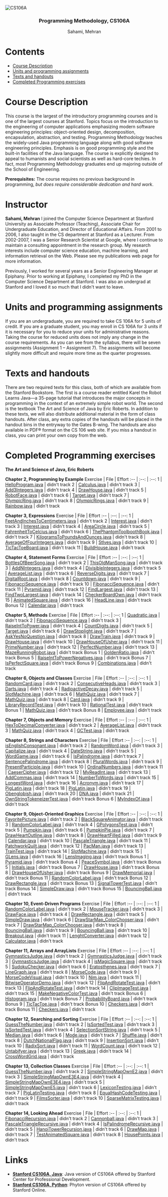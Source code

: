 ![CS106A](https://github.com/oliverpecha/Stanford-SEE/blob/master/CS106A/CS106A_timeline.jpg)

<h3 align="center">Programming Methodology, CS106A</h3>
<p align="center">
  Sahami, Mehran
</p>

# Contents
- [Course Description](#course-description)
- [Units and programming assignments](#units-and-programming-assignments)
- [Texts and handouts](#texts-and-handouts)
- [Completed Programming exercises](#completed-programming-exercises)


# Course Description

This course is the largest of the introductory programming courses and is one of the largest courses at Stanford. Topics focus on the introduction to the engineering of computer applications emphasizing modern software engineering principles: object-oriented design, decomposition, encapsulation, abstraction, and testing.
Programming Methodology teaches the widely-used Java programming language along with good software engineering principles. Emphasis is on good programming style and the built-in facilities of the Java language. The course is explicitly designed to appeal to humanists and social scientists as well as hard-core techies. In fact, most Programming Methodology graduates end up majoring outside of the School of Engineering.

**Prerequisites:** The course requires no previous background in programming, *but does require considerable dedication and hard work*.


# Instructor

**Sahami, Mehran**
I joined the Computer Science Department at Stanford University as Associate Professor (Teaching), Associate Chair for Undergraduate Education, and Director of Educational Affairs. From 2001 to 2006, I also taught in the CS department at Stanford as a Lecturer. From 2002-2007, I was a Senior Research Scientist at Google, where I continue to maintain a consulting appointment in the research group. My research interests include computer science education, machine learning, and information retrieval on the Web. Please see my publications web page for more information.

Previously, I worked for several years as a Senior Engineering Manager at Epiphany. Prior to working at Epiphany, I completed my PhD in the Computer Science Department at Stanford. I was also an undergrad at Stanford and I loved it so much that I didn't want to leave.


# Units and programming assignments
If you are an undergraduate, you are required to take CS 106A for 5 units of credit. If you are a graduate student, you may enroll in CS 106A for 3 units if it is necessary for you to reduce your units for administrative reasons. Taking the course for reduced units does not imply any change in the course requirements. As you can see from the syllabus, there will be seven assignments (Assignment 1 – Assignment 7). The assignments will become slightly more difficult and require more time as the quarter progresses. 


# Texts and handouts
There are two required texts for this class, both of which are available from the Stanford Bookstore. The first is a course reader entitled Karel the Robot Learns Java—a 35-page tutorial that introduces the major concepts in programming in the context of an extremely simple robot world. The second is the textbook The Art and Science of Java by Eric Roberts. In addition to these texts, we will also distribute additional material in the form of class handouts. After class, any extra copies of the handouts will be placed in the handout bins in the entryway to the Gates B-wing. The handouts are also available in PDF® format on the CS 106 web site. If you miss a handout in class, you can print your own copy from the web. 


# Completed Programming exercises

**The Art and Science of Java, Eric Roberts**

**Chapter 2, Programming by Example**
Exercise | File | Effort
:-- | :--: | :--:
1 | [HelloProgram.java](https://github.com/oliverpecha/Stanford-SEE/blob/master/CS106A/Programming%20Exercises%20from%20the%20Art%20of%20Java%2C%20Chapter%202/HelloProgram.java) | didn't track
2 | [Calculus.java](https://github.com/oliverpecha/Stanford-SEE/blob/master/CS106A/Programming%20Exercises%20from%20the%20Art%20of%20Java%2C%20Chapter%202/Calculus.java) | didn't track
3 | [Add3Integers.java](https://github.com/oliverpecha/Stanford-SEE/blob/master/CS106A/Programming%20Exercises%20from%20the%20Art%20of%20Java%2C%20Chapter%202/Add3Integers.java) | didn't track
4 | [DrawHouse.java](https://github.com/oliverpecha/Stanford-SEE/blob/master/CS106A/Programming%20Exercises%20from%20the%20Art%20of%20Java%2C%20Chapter%202/DrawHouse.java) | didn't track
5 | [RobotFace.java](https://github.com/oliverpecha/Stanford-SEE/blob/master/CS106A/Programming%20Exercises%20from%20the%20Art%20of%20Java%2C%20Chapter%202/RobotFace.java) | didn't track
6 | [Target.java](https://github.com/oliverpecha/Stanford-SEE/blob/master/CS106A/Programming%20Exercises%20from%20the%20Art%20of%20Java%2C%20Chapter%202/Target.java) | didn't track
7 | [OlympicRing.java](https://github.com/oliverpecha/Stanford-SEE/blob/master/CS106A/Programming%20Exercises%20from%20the%20Art%20of%20Java%2C%20Chapter%202/OlympicRing.class) | didn't track
8 | [OlympicRings.java](https://github.com/oliverpecha/Stanford-SEE/blob/master/CS106A/Programming%20Exercises%20from%20the%20Art%20of%20Java%2C%20Chapter%202/OlympicRings.class) | didn't track
9 | [Rainbow.java](https://github.com/oliverpecha/Stanford-SEE/blob/master/CS106A/Programming%20Exercises%20from%20the%20Art%20of%20Java%2C%20Chapter%202/Rainbow.java) | didn't track

**Chapter 3, Expressions**
Exercise | File | Effort
:-- | :--: | :--:
1 | [FeetAndInchesToCentimeters.java](https://github.com/oliverpecha/Stanford-SEE/blob/master/CS106A/Programming%20Exercises%20from%20the%20Art%20of%20Java%2C%20Chapter%203%20(Expressions)/FeetAndInchesToCentimeters.java) | didn't track
2 | [Interest.java](https://github.com/oliverpecha/Stanford-SEE/blob/master/CS106A/Programming%20Exercises%20from%20the%20Art%20of%20Java%2C%20Chapter%203%20(Expressions)/Interest.java) | didn't track
3 | [Interest.java](https://github.com/oliverpecha/Stanford-SEE/blob/master/CS106A/Programming%20Exercises%20from%20the%20Art%20of%20Java%2C%20Chapter%203%20(Expressions)/Interest.java) | didn't track
4 | [AreaCircle.java](https://github.com/oliverpecha/Stanford-SEE/blob/master/CS106A/Programming%20Exercises%20from%20the%20Art%20of%20Java%2C%20Chapter%203%20(Expressions)/AreaCircle.java) | didn't track
5 | [FahrenheitToCelcius.java](https://github.com/oliverpecha/Stanford-SEE/blob/master/CS106A/Programming%20Exercises%20from%20the%20Art%20of%20Java%2C%20Chapter%203%20(Expressions)/FahrenheitToCelcius.java) | didn't track
6 | [ThePhantomToolboothBook.java](https://github.com/oliverpecha/Stanford-SEE/blob/master/CS106A/Programming%20Exercises%20from%20the%20Art%20of%20Java%2C%20Chapter%203%20(Expressions)/ThePhantomToolboothBook.java) | didn't track
7 | [KilogramsToPoundsAndOunces.java](https://github.com/oliverpecha/Stanford-SEE/blob/master/CS106A/Programming%20Exercises%20from%20the%20Art%20of%20Java%2C%20Chapter%203%20(Expressions)/KilogramsToPoundsAndOunces.java) | didn't track
8 | [AverageOfFourIntegers.java](https://github.com/oliverpecha/Stanford-SEE/blob/master/CS106A/Programming%20Exercises%20from%20the%20Art%20of%20Java%2C%20Chapter%203%20(Expressions)/AverageOfFourIntegers.java) | didn't track
9 | [StIves.java](https://github.com/oliverpecha/Stanford-SEE/blob/master/CS106A/Programming%20Exercises%20from%20the%20Art%20of%20Java%2C%20Chapter%203%20(Expressions)/StIves.java) | didn't track
10 | [TicTacToeBoard.java](https://github.com/oliverpecha/Stanford-SEE/blob/master/CS106A/Programming%20Exercises%20from%20the%20Art%20of%20Java%2C%20Chapter%203%20(Expressions)/TicTacToeBoard.java) | didn't track
11 | [BuildHouse.java](https://github.com/oliverpecha/Stanford-SEE/blob/master/CS106A/Programming%20Exercises%20from%20the%20Art%20of%20Java%2C%20Chapter%203%20(Expressions)/BuildHouse.java) | didn't track


**Chapter 4, Statement Forms**
Exercise | File | Effort
:-- | :--: | :--:
1 | [BottlesOfBeerSong.java](https://github.com/oliverpecha/Stanford-SEE/blob/master/CS106A/Programming%20Exercises%20from%20the%20Art%20of%20Java%2C%20Chapter%204%20(Statement%20Forms)/BottlesOfBeerSong.java) | didn't track
2 | [ThisOldManSong.java](https://github.com/oliverpecha/Stanford-SEE/blob/master/CS106A/Programming%20Exercises%20from%20the%20Art%20of%20Java%2C%20Chapter%204%20(Statement%20Forms)/ThisOldManSong.java) | didn't track
3 | [AddNIntegers.java](https://github.com/oliverpecha/Stanford-SEE/blob/master/CS106A/Programming%20Exercises%20from%20the%20Art%20of%20Java%2C%20Chapter%204%20(Statement%20Forms)/AddNIntegers.java) | didn't track
4 | [DivisibleIntegers.java](https://github.com/oliverpecha/Stanford-SEE/blob/master/CS106A/Programming%20Exercises%20from%20the%20Art%20of%20Java%2C%20Chapter%204%20(Statement%20Forms)/DivisibleIntegers.java) | didn't track
5 | [AverageList.java](https://github.com/oliverpecha/Stanford-SEE/blob/master/CS106A/Programming%20Exercises%20from%20the%20Art%20of%20Java%2C%20Chapter%204%20(Statement%20Forms)/AverageList.java) | didn't track
6 | [ReverseDigits.java](https://github.com/oliverpecha/Stanford-SEE/blob/master/CS106A/Programming%20Exercises%20from%20the%20Art%20of%20Java%2C%20Chapter%204%20(Statement%20Forms)/ReverseDigits.java) | didn't track
7 | [DigitalRoot.java](https://github.com/oliverpecha/Stanford-SEE/blob/master/CS106A/Programming%20Exercises%20from%20the%20Art%20of%20Java%2C%20Chapter%204%20(Statement%20Forms)/DigitalRoot.java) | didn't track
8 | [Countdown.java](https://github.com/oliverpecha/Stanford-SEE/blob/master/CS106A/Programming%20Exercises%20from%20the%20Art%20of%20Java%2C%20Chapter%204%20(Statement%20Forms)/Countdown.java) | didn't track
9 | [FibonacciSequence.java](https://github.com/oliverpecha/Stanford-SEE/blob/master/CS106A/Programming%20Exercises%20from%20the%20Art%20of%20Java%2C%20Chapter%204%20(Statement%20Forms)/FibonacciSequence.java) | didn't track
10 | [FibonacciSequence.java](https://github.com/oliverpecha/Stanford-SEE/blob/master/CS106A/Programming%20Exercises%20from%20the%20Art%20of%20Java%2C%20Chapter%204%20(Statement%20Forms)/FibonacciSequence.java) | didn't track
11 | [Pyramid.java](https://github.com/oliverpecha/Stanford-SEE/blob/master/CS106A/Programming%20Exercises%20from%20the%20Art%20of%20Java%2C%20Chapter%204%20(Statement%20Forms)/Pyramid.java) | didn't track
12 | [FindLargest.java](https://github.com/oliverpecha/Stanford-SEE/blob/master/CS106A/Programming%20Exercises%20from%20the%20Art%20of%20Java%2C%20Chapter%204%20(Statement%20Forms)/FindLargest.java) | didn't track
13 | [FindTwoLargest.java](https://github.com/oliverpecha/Stanford-SEE/blob/master/CS106A/Programming%20Exercises%20from%20the%20Art%20of%20Java%2C%20Chapter%204%20(Statement%20Forms)/FindTwoLargest.java) | didn't track
14 | [CheckerBoardOwn.java](https://github.com/oliverpecha/Stanford-SEE/blob/master/CS106A/Programming%20Exercises%20from%20the%20Art%20of%20Java%2C%20Chapter%204%20(Statement%20Forms)/CheckerBoardOwn.java) | didn't track
15 | [AnimatedSquare.java](https://github.com/oliverpecha/Stanford-SEE/blob/master/CS106A/Programming%20Exercises%20from%20the%20Art%20of%20Java%2C%20Chapter%204%20(Statement%20Forms)/AnimatedSquare.java) | didn't track
16 | [HeadLine.java](https://github.com/oliverpecha/Stanford-SEE/blob/master/CS106A/Programming%20Exercises%20from%20the%20Art%20of%20Java%2C%20Chapter%204%20(Statement%20Forms)/HeadLine.java) | didn't track
Bonus 12 | [Calendar.java](https://github.com/oliverpecha/Stanford-SEE/blob/master/CS106A/Programming%20Exercises%20from%20the%20Art%20of%20Java%2C%20Chapter%204%20(Statement%20Forms)/Calendar.java) | didn't track

**Chapter 5, Methods**
Exercise | File | Effort
:-- | :--: | :--:
1 | [Quadratic.java](https://github.com/oliverpecha/Stanford-SEE/blob/master/CS106A/Programming%20Exercises%20from%20the%20Art%20of%20Java%2C%20Chapter%205%20(Methods)/Quadratic.java) | didn't track
2 | [FibonacciSequence.java](https://github.com/oliverpecha/Stanford-SEE/blob/master/CS106A/Programming%20Exercises%20from%20the%20Art%20of%20Java%2C%20Chapter%205%20(Methods)/FibonacciSequence.java) | didn't track
3 | [RaiseIntToPower.java](https://github.com/oliverpecha/Stanford-SEE/blob/master/CS106A/Programming%20Exercises%20from%20the%20Art%20of%20Java%2C%20Chapter%205%20(Methods)/RaiseIntToPower.java) | didn't track
4 | [CountDigits.java](https://github.com/oliverpecha/Stanford-SEE/blob/master/CS106A/Programming%20Exercises%20from%20the%20Art%20of%20Java%2C%20Chapter%205%20(Methods)/CountDigits.java) | didn't track
5 | [Target.java](https://github.com/oliverpecha/Stanford-SEE/blob/master/CS106A/Programming%20Exercises%20from%20the%20Art%20of%20Java%2C%20Chapter%205%20(Methods)/Target.java) | didn't track
6 | [DrawStoplight.java](https://github.com/oliverpecha/Stanford-SEE/blob/master/CS106A/Programming%20Exercises%20from%20the%20Art%20of%20Java%2C%20Chapter%205%20(Methods)/DrawStoplight.java) | didn't track
7 | [AskYesNoQuestion.java](https://github.com/oliverpecha/Stanford-SEE/blob/master/CS106A/Programming%20Exercises%20from%20the%20Art%20of%20Java%2C%20Chapter%205%20(Methods)/AskYesNoQuestion.java) | didn't track
8 | [DrawTrain.java](https://github.com/oliverpecha/Stanford-SEE/blob/master/CS106A/Programming%20Exercises%20from%20the%20Art%20of%20Java%2C%20Chapter%205%20(Methods)/DrawTrain.java) | didn't track
9 | [DrawHouse.java](https://github.com/oliverpecha/Stanford-SEE/blob/master/CS106A/Programming%20Exercises%20from%20the%20Art%20of%20Java%2C%20Chapter%205%20(Methods)/DrawHouse.java) | didn't track
10 | [DrawHouseOfUsher.java](https://github.com/oliverpecha/Stanford-SEE/blob/master/CS106A/Programming%20Exercises%20from%20the%20Art%20of%20Java%2C%20Chapter%205%20(Methods)/DrawHouseOfUsher.java) | didn't track
11 | [PrimeNumber.java](https://github.com/oliverpecha/Stanford-SEE/blob/master/CS106A/Programming%20Exercises%20from%20the%20Art%20of%20Java%2C%20Chapter%205%20(Methods)/PrimeNumber.java) | didn't track
12 | [PerfectNumber.java](https://github.com/oliverpecha/Stanford-SEE/blob/master/CS106A/Programming%20Exercises%20from%20the%20Art%20of%20Java%2C%20Chapter%205%20(Methods)/PerfectNumber.java) | didn't track
13 | [MazeRunningRobot.java](https://github.com/oliverpecha/Stanford-SEE/blob/master/CS106A/Programming%20Exercises%20from%20the%20Art%20of%20Java%2C%20Chapter%205%20(Methods)/MazeRunningRobot.java) | didn't track
Bonus 1 | [GoldenRatio.java](https://github.com/oliverpecha/Stanford-SEE/blob/master/CS106A/Programming%20Exercises%20from%20the%20Art%20of%20Java%2C%20Chapter%205%20(Methods)/GoldenRatio.java) | didn't track
Bonus 5 | [RaiseIntToPowerNegatives.java](https://github.com/oliverpecha/Stanford-SEE/blob/master/CS106A/Programming%20Exercises%20from%20the%20Art%20of%20Java%2C%20Chapter%205%20(Methods)/RaiseIntToPowerNegatives.java) | didn't track
Bonus 7 | [IsPerfectSquare.java](https://github.com/oliverpecha/Stanford-SEE/blob/master/CS106A/Programming%20Exercises%20from%20the%20Art%20of%20Java%2C%20Chapter%205%20(Methods)/IsPerfectSquare.java) | didn't track
Bonus 9 | [Combinations.java](https://github.com/oliverpecha/Stanford-SEE/blob/master/CS106A/Programming%20Exercises%20from%20the%20Art%20of%20Java%2C%20Chapter%205%20(Methods)/Combinations.java) | didn't track

**Chapter 6, Objects and Classes**
Exercise | File | Effort
:-- | :--: | :--:
1 | [RandomCard.java](https://github.com/oliverpecha/Stanford-SEE/blob/master/CS106A/Programming%20Exercises%20from%20the%20Art%20of%20Java%2C%20Chapter%206%20(Objects%20and%20Classes)/RandomCard.java) | didn't track
2 | [ConsecutiveHeads.java](https://github.com/oliverpecha/Stanford-SEE/blob/master/CS106A/Programming%20Exercises%20from%20the%20Art%20of%20Java%2C%20Chapter%206%20(Objects%20and%20Classes)/ConsecutiveHeads.java) | didn't track
3 | [Darts.java](https://github.com/oliverpecha/Stanford-SEE/blob/master/CS106A/Programming%20Exercises%20from%20the%20Art%20of%20Java%2C%20Chapter%206%20(Objects%20and%20Classes)/Darts.java) | didn't track
4 | [RadioactiveDecay.java](https://github.com/oliverpecha/Stanford-SEE/blob/master/CS106A/Programming%20Exercises%20from%20the%20Art%20of%20Java%2C%20Chapter%206%20(Objects%20and%20Classes)/RadioactiveDecay.java) | didn't track
5 | [SlotMachine.java](https://github.com/oliverpecha/Stanford-SEE/blob/master/CS106A/Programming%20Exercises%20from%20the%20Art%20of%20Java%2C%20Chapter%206%20(Objects%20and%20Classes)/SlotMachine.java) | didn't track
6 | [MathQuiz.java](https://github.com/oliverpecha/Stanford-SEE/blob/master/CS106A/Programming%20Exercises%20from%20the%20Art%20of%20Java%2C%20Chapter%206%20(Objects%20and%20Classes)/MathQuiz.java) | didn't track
7 | [MathQuiz.java](https://github.com/oliverpecha/Stanford-SEE/blob/master/CS106A/Programming%20Exercises%20from%20the%20Art%20of%20Java%2C%20Chapter%206%20(Objects%20and%20Classes)/MathQuiz.java) | didn't track
8 | [Card.java](https://github.com/oliverpecha/Stanford-SEE/blob/master/CS106A/Programming%20Exercises%20from%20the%20Art%20of%20Java%2C%20Chapter%206%20(Objects%20and%20Classes)/Card.java) | didn't track
9 | [LibraryRecordTest.java](https://github.com/oliverpecha/Stanford-SEE/blob/master/CS106A/Programming%20Exercises%20from%20the%20Art%20of%20Java%2C%20Chapter%206%20(Objects%20and%20Classes)/LibraryRecordTest.java) | didn't track
10 | [RationalTest.java](https://github.com/oliverpecha/Stanford-SEE/blob/master/CS106A/Programming%20Exercises%20from%20the%20Art%20of%20Java%2C%20Chapter%206%20(Objects%20and%20Classes)/RationalTest.java) | didn't track
Bonus 1 | [MathQuiz.java](https://github.com/oliverpecha/Stanford-SEE/blob/master/CS106A/Programming%20Exercises%20from%20the%20Art%20of%20Java%2C%20Chapter%206%20(Objects%20and%20Classes)/MathQuiz.java) | didn't track
Bonus 8 | [Employee.java](https://github.com/oliverpecha/Stanford-SEE/blob/master/CS106A/Programming%20Exercises%20from%20the%20Art%20of%20Java%2C%20Chapter%206%20(Objects%20and%20Classes)/Employee.java) | didn't track

**Chapter 7, Objects and Memory**
Exercise | File | Effort
:-- | :--: | :--:
1 | [HexToDecimalConverter.java](https://github.com/oliverpecha/Stanford-SEE/blob/master/CS106A/Programming%20Exercises%20from%20the%20Art%20of%20Java%2C%20Chapter%207%20(Objects%20and%20Memory)/HexToDecimalConverter.java) | didn't track
2 | [AverageList.java](https://github.com/oliverpecha/Stanford-SEE/blob/master/CS106A/Programming%20Exercises%20from%20the%20Art%20of%20Java%2C%20Chapter%207%20(Objects%20and%20Memory)/AverageList.java) | didn't track
3 | [MathQuiz.java](https://github.com/oliverpecha/Stanford-SEE/blob/master/CS106A/Programming%20Exercises%20from%20the%20Art%20of%20Java%2C%20Chapter%207%20(Objects%20and%20Memory)/MathQuiz.java) | didn't track
4 | [GCTest.java](https://github.com/oliverpecha/Stanford-SEE/blob/master/CS106A/Programming%20Exercises%20from%20the%20Art%20of%20Java%2C%20Chapter%207%20(Objects%20and%20Memory)/GCTest.java) | didn't track

**Chapter 8, Strings and Characters**
Exercise | File | Effort
:-- | :--: | :--:
1 | [isEnglishConsonant.java](https://github.com/oliverpecha/Stanford-SEE/blob/master/CS106A/Programming%20Exercises%20from%20the%20Art%20of%20Java%2C%20Chapter%208%20(Strings%20and%20Characters)/isEnglishConsonant.java) | didn't track
2 | [RandomWord.java](https://github.com/oliverpecha/Stanford-SEE/blob/master/CS106A/Programming%20Exercises%20from%20the%20Art%20of%20Java%2C%20Chapter%208%20(Strings%20and%20Characters)/RandomWord.java) | didn't track
3 | [Capitalize.java](https://github.com/oliverpecha/Stanford-SEE/blob/master/CS106A/Programming%20Exercises%20from%20the%20Art%20of%20Java%2C%20Chapter%208%20(Strings%20and%20Characters)/Capitalize.java) | didn't track
4 | [DateString.java](https://github.com/oliverpecha/Stanford-SEE/blob/master/CS106A/Programming%20Exercises%20from%20the%20Art%20of%20Java%2C%20Chapter%208%20(Strings%20and%20Characters)/DateString.java) | didn't track
5 | [WordGame.java](https://github.com/oliverpecha/Stanford-SEE/blob/master/CS106A/Programming%20Exercises%20from%20the%20Art%20of%20Java%2C%20Chapter%208%20(Strings%20and%20Characters)/WordGame.java) | didn't track
6 | [IsPalindrome.java](https://github.com/oliverpecha/Stanford-SEE/blob/master/CS106A/Programming%20Exercises%20from%20the%20Art%20of%20Java%2C%20Chapter%208%20(Strings%20and%20Characters)/IsPalindrome.java) | didn't track
7 | [SentencePalindrome.java](https://github.com/oliverpecha/Stanford-SEE/blob/master/CS106A/Programming%20Exercises%20from%20the%20Art%20of%20Java%2C%20Chapter%208%20(Strings%20and%20Characters)/SentencePalindrome.java) | didn't track
8 | [PluralWords.java](https://github.com/oliverpecha/Stanford-SEE/blob/master/CS106A/Programming%20Exercises%20from%20the%20Art%20of%20Java%2C%20Chapter%208%20(Strings%20and%20Characters)/PluralWords.java) | didn't track
9 | [PresentParticiple.java](https://github.com/oliverpecha/Stanford-SEE/blob/master/CS106A/Programming%20Exercises%20from%20the%20Art%20of%20Java%2C%20Chapter%208%20(Strings%20and%20Characters)/PresentParticiple.java) | didn't track
10 | [OrdinalNumbers.java](https://github.com/oliverpecha/Stanford-SEE/blob/master/CS106A/Programming%20Exercises%20from%20the%20Art%20of%20Java%2C%20Chapter%208%20(Strings%20and%20Characters)/OrdinalNumbers.java) | didn't track
11 | [CaeserCipher.java](https://github.com/oliverpecha/Stanford-SEE/blob/master/CS106A/Programming%20Exercises%20from%20the%20Art%20of%20Java%2C%20Chapter%208%20(Strings%20and%20Characters)/CaeserCipher.java) | didn't track
12 | [MyReadInt.java](https://github.com/oliverpecha/Stanford-SEE/blob/master/CS106A/Programming%20Exercises%20from%20the%20Art%20of%20Java%2C%20Chapter%208%20(Strings%20and%20Characters)/MyReadInt.java) | didn't track
13 | [AddCommas.java](https://github.com/oliverpecha/Stanford-SEE/blob/master/CS106A/Programming%20Exercises%20from%20the%20Art%20of%20Java%2C%20Chapter%208%20(Strings%20and%20Characters)/AddCommas.java) | didn't track
14 | [NumberToWords.java](https://github.com/oliverpecha/Stanford-SEE/blob/master/CS106A/Programming%20Exercises%20from%20the%20Art%20of%20Java%2C%20Chapter%208%20(Strings%20and%20Characters)/NumberToWords.java) | didn't track
15 | [LongestWord.java](https://github.com/oliverpecha/Stanford-SEE/blob/master/CS106A/Programming%20Exercises%20from%20the%20Art%20of%20Java%2C%20Chapter%208%20(Strings%20and%20Characters)/LongestWord.java) | didn't track
16 | [Acronym.java](https://github.com/oliverpecha/Stanford-SEE/blob/master/CS106A/Programming%20Exercises%20from%20the%20Art%20of%20Java%2C%20Chapter%208%20(Strings%20and%20Characters)/Acronym.java) | didn't track
17 | [PigLatin.java](https://github.com/oliverpecha/Stanford-SEE/blob/master/CS106A/Programming%20Exercises%20from%20the%20Art%20of%20Java%2C%20Chapter%208%20(Strings%20and%20Characters)/PigLatin.java) | didn't track
18 | [PigLatin.java](https://github.com/oliverpecha/Stanford-SEE/blob/master/CS106A/Programming%20Exercises%20from%20the%20Art%20of%20Java%2C%20Chapter%208%20(Strings%20and%20Characters)/PigLatin.java) | didn't track
19 | [Obenglobish.java](https://github.com/oliverpecha/Stanford-SEE/blob/master/CS106A/Programming%20Exercises%20from%20the%20Art%20of%20Java%2C%20Chapter%208%20(Strings%20and%20Characters)/Obenglobish.java) | didn't track
20 | [DNA.java](https://github.com/oliverpecha/Stanford-SEE/blob/master/CS106A/Programming%20Exercises%20from%20the%20Art%20of%20Java%2C%20Chapter%208%20(Strings%20and%20Characters)/DNA.java) | didn't track
21 | [OwnStringTokeneizerTest.java](https://github.com/oliverpecha/Stanford-SEE/blob/master/CS106A/Programming%20Exercises%20from%20the%20Art%20of%20Java%2C%20Chapter%208%20(Strings%20and%20Characters)/OwnStringTokeneizerTest.java) | didn't track
Bonus 6 | [MyIndexOf.java](https://github.com/oliverpecha/Stanford-SEE/blob/master/CS106A/Programming%20Exercises%20from%20the%20Art%20of%20Java%2C%20Chapter%208%20(Strings%20and%20Characters)/MyIndexOf.java) | didn't track


**Chapter 9, Object-Oriented Graphics**
Exercise | File | Effort
:-- | :--: | :--:
1 | [FavoritePicture.java](https://github.com/oliverpecha/Stanford-SEE/blob/master/CS106A/Programming%20Exercises%20from%20the%20Art%20of%20Java%2C%20Chapter%209%20(Object-Oriented%20Graphics)/FavoritePicture.java) | didn't track
2 | [BlackSquareAnimator.java](https://github.com/oliverpecha/Stanford-SEE/blob/master/CS106A/Programming%20Exercises%20from%20the%20Art%20of%20Java%2C%20Chapter%209%20(Object-Oriented%20Graphics)/BlackSquareAnimator.java) | didn't track
3 | [RandomColorLabel.java](https://github.com/oliverpecha/Stanford-SEE/blob/master/CS106A/Programming%20Exercises%20from%20the%20Art%20of%20Java%2C%20Chapter%209%20(Object-Oriented%20Graphics)/RandomColorLabel.java) | didn't track
4 | [GPolygonsTest.java](https://github.com/oliverpecha/Stanford-SEE/blob/master/CS106A/Programming%20Exercises%20from%20the%20Art%20of%20Java%2C%20Chapter%209%20(Object-Oriented%20Graphics)/GPolygonsTest.java) | didn't track
5 | [Pumpkin.java](https://github.com/oliverpecha/Stanford-SEE/blob/master/CS106A/Programming%20Exercises%20from%20the%20Art%20of%20Java%2C%20Chapter%209%20(Object-Oriented%20Graphics)/Pumpkin.java) | didn't track
6 | [PumpkinPie.java](https://github.com/oliverpecha/Stanford-SEE/blob/master/CS106A/Programming%20Exercises%20from%20the%20Art%20of%20Java%2C%20Chapter%209%20(Object-Oriented%20Graphics)/PumpkinPie.java) | didn't track
7 | [DrawHeartOutline.java](https://github.com/oliverpecha/Stanford-SEE/blob/master/CS106A/Programming%20Exercises%20from%20the%20Art%20of%20Java%2C%20Chapter%209%20(Object-Oriented%20Graphics)/DrawHeartOutline.java) | didn't track
8 | [DrawHeartFilled.java](https://github.com/oliverpecha/Stanford-SEE/blob/master/CS106A/Programming%20Exercises%20from%20the%20Art%20of%20Java%2C%20Chapter%209%20(Object-Oriented%20Graphics)/DrawHeartFilled.java) | didn't track
9 | [Calendar.java](https://github.com/oliverpecha/Stanford-SEE/blob/master/CS106A/Programming%20Exercises%20from%20the%20Art%20of%20Java%2C%20Chapter%209%20(Object-Oriented%20Graphics)/Calendar.java) | didn't track
10 | [PascaleTriangle.java](https://github.com/oliverpecha/Stanford-SEE/blob/master/CS106A/Programming%20Exercises%20from%20the%20Art%20of%20Java%2C%20Chapter%209%20(Object-Oriented%20Graphics)/PascaleTriangle.java) | didn't track
11 | [PatchworkQuilt.java](https://github.com/oliverpecha/Stanford-SEE/blob/master/CS106A/Programming%20Exercises%20from%20the%20Art%20of%20Java%2C%20Chapter%209%20(Object-Oriented%20Graphics)/PatchworkQuilt.java) | didn't track
12 | [PacMan.java](https://github.com/oliverpecha/Stanford-SEE/blob/master/CS106A/Programming%20Exercises%20from%20the%20Art%20of%20Java%2C%20Chapter%209%20(Object-Oriented%20Graphics)/PacMan.java) | didn't track
13 | [TrainTest.java](https://github.com/oliverpecha/Stanford-SEE/blob/master/CS106A/Programming%20Exercises%20from%20the%20Art%20of%20Java%2C%20Chapter%209%20(Object-Oriented%20Graphics)/TrainTest.java) | didn't track
14 | [SlotMachine.java](https://github.com/oliverpecha/Stanford-SEE/blob/master/CS106A/Programming%20Exercises%20from%20the%20Art%20of%20Java%2C%20Chapter%209%20(Object-Oriented%20Graphics)/SlotMachine.java) | didn't track
15 | [GLens.java](https://github.com/oliverpecha/Stanford-SEE/blob/master/CS106A/Programming%20Exercises%20from%20the%20Art%20of%20Java%2C%20Chapter%209%20(Object-Oriented%20Graphics)/GLens.java) | didn't track
16 | [LensImaging.java](https://github.com/oliverpecha/Stanford-SEE/blob/master/CS106A/Programming%20Exercises%20from%20the%20Art%20of%20Java%2C%20Chapter%209%20(Object-Oriented%20Graphics)/LensImaging.java) | didn't track
Bonus 1 | [Pyramid.java](https://github.com/oliverpecha/Stanford-SEE/blob/master/CS106A/Programming%20Exercises%20from%20the%20Art%20of%20Java%2C%20Chapter%209%20(Object-Oriented%20Graphics)/Pyramid.java) | didn't track
Bonus 4 | [PeaceSymbol.java](https://github.com/oliverpecha/Stanford-SEE/blob/master/CS106A/Programming%20Exercises%20from%20the%20Art%20of%20Java%2C%20Chapter%209%20(Object-Oriented%20Graphics)/PeaceSymbol.java) | didn't track
Bonus 5 | [Initials.java](https://github.com/oliverpecha/Stanford-SEE/blob/master/CS106A/Programming%20Exercises%20from%20the%20Art%20of%20Java%2C%20Chapter%209%20(Object-Oriented%20Graphics)/Initials.java) | didn't track
Bonus 7 | [DrawHouse.java](https://github.com/oliverpecha/Stanford-SEE/blob/master/CS106A/Programming%20Exercises%20from%20the%20Art%20of%20Java%2C%20Chapter%209%20(Object-Oriented%20Graphics)/DrawHouse.java) | didn't track
Bonus 8 | [DrawHouseOfUsher.java](https://github.com/oliverpecha/Stanford-SEE/blob/master/CS106A/Programming%20Exercises%20from%20the%20Art%20of%20Java%2C%20Chapter%209%20(Object-Oriented%20Graphics)/DrawHouseOfUsher.java) | didn't track
Bonus 9 | [DrawMemorial.java](https://github.com/oliverpecha/Stanford-SEE/blob/master/CS106A/Programming%20Exercises%20from%20the%20Art%20of%20Java%2C%20Chapter%209%20(Object-Oriented%20Graphics)/DrawMemorial.java) | didn't track
Bonus 11 | [RandomColorLabel.java](https://github.com/oliverpecha/Stanford-SEE/blob/master/CS106A/Programming%20Exercises%20from%20the%20Art%20of%20Java%2C%20Chapter%209%20(Object-Oriented%20Graphics)/RandomColorLabel.java) | didn't track
Bonus 12 | [DrawRectangle.java](https://github.com/oliverpecha/Stanford-SEE/blob/master/CS106A/Programming%20Exercises%20from%20the%20Art%20of%20Java%2C%20Chapter%209%20(Object-Oriented%20Graphics)/DrawRectangle.java) | didn't track
Bonus 13 | [SignalTowerTest.java](https://github.com/oliverpecha/Stanford-SEE/blob/master/CS106A/Programming%20Exercises%20from%20the%20Art%20of%20Java%2C%20Chapter%209%20(Object-Oriented%20Graphics)/SignalTowerTest.java) | didn't track
Bonus 14 | [SimpleDraw.java](https://github.com/oliverpecha/Stanford-SEE/blob/master/CS106A/Programming%20Exercises%20from%20the%20Art%20of%20Java%2C%20Chapter%209%20(Object-Oriented%20Graphics)/SimpleDraw.java) | didn't track
Bonus 15 | [BouncingBall.java](https://github.com/oliverpecha/Stanford-SEE/blob/master/CS106A/Programming%20Exercises%20from%20the%20Art%20of%20Java%2C%20Chapter%209%20(Object-Oriented%20Graphics)/BouncingBall.java) | didn't track


**Chapter 10, Event-Driven Programs**
Exercise | File | Effort
:-- | :--: | :--:
1 | [RandomColorLabel.java](https://github.com/oliverpecha/Stanford-SEE/blob/master/CS106A/Programming%20Exercises%20from%20the%20Art%20of%20Java%2C%20Chapter%2010/RandomColorLabel.java) | didn't track
2 | [MouseTracker.java](https://github.com/oliverpecha/Stanford-SEE/blob/master/CS106A/Programming%20Exercises%20from%20the%20Art%20of%20Java%2C%20Chapter%2010/MouseTracker.java) | didn't track
3 | [DrawFace.java](https://github.com/oliverpecha/Stanford-SEE/blob/master/CS106A/Programming%20Exercises%20from%20the%20Art%20of%20Java%2C%20Chapter%2010/DrawFace.java) | didn't track
4 | [DrawRectangle.java](https://github.com/oliverpecha/Stanford-SEE/blob/master/CS106A/Programming%20Exercises%20from%20the%20Art%20of%20Java%2C%20Chapter%2010/DrawRectangle.java) | didn't track
5 | [SimpleDraw.java](https://github.com/oliverpecha/Stanford-SEE/blob/master/CS106A/Programming%20Exercises%20from%20the%20Art%20of%20Java%2C%20Chapter%2010/SimpleDraw.java) | didn't track
6 | [DrawStarMap_ColorChooser.java](https://github.com/oliverpecha/Stanford-SEE/blob/master/CS106A/Programming%20Exercises%20from%20the%20Art%20of%20Java%2C%20Chapter%2010/DrawStarMap_ColorChooser.java) | didn't track
7 | [DrawStarMap_ColorChooser.java](https://github.com/oliverpecha/Stanford-SEE/blob/master/CS106A/Programming%20Exercises%20from%20the%20Art%20of%20Java%2C%20Chapter%2010/DrawStarMap_ColorChooser.java) | didn't track
8 | [BouncingBall.java](https://github.com/oliverpecha/Stanford-SEE/blob/master/CS106A/Programming%20Exercises%20from%20the%20Art%20of%20Java%2C%20Chapter%2010/BouncingBall.java) | didn't track
9 | [BouncingBall.java](https://github.com/oliverpecha/Stanford-SEE/blob/master/CS106A/Programming%20Exercises%20from%20the%20Art%20of%20Java%2C%20Chapter%2010/BouncingBall.java) | didn't track
10 | [Breakout.java](https://github.com/oliverpecha/Stanford-SEE/blob/master/CS106A/Programming%20Exercises%20from%20the%20Art%20of%20Java%2C%20Chapter%2010/Breakout.java) | didn't track
11 | [LenghtConverter.java](https://github.com/oliverpecha/Stanford-SEE/blob/master/CS106A/Programming%20Exercises%20from%20the%20Art%20of%20Java%2C%20Chapter%2010/LenghtConverter.java) | didn't track
12 | [Calculator.java](https://github.com/oliverpecha/Stanford-SEE/blob/master/CS106A/Programming%20Exercises%20from%20the%20Art%20of%20Java%2C%20Chapter%2010/Calculator.java) | didn't track

**Chapter 11, Arrays and ArrayLists**
Exercise | File | Effort
:-- | :--: | :--:
1 | [GymnasticsJudge.java](https://github.com/oliverpecha/Stanford-SEE/blob/master/CS106A/Programming%20Exercises%20from%20the%20Art%20of%20Java%2C%20Chapter%2011/GymnasticsJudge.java) | didn't track
2 | [GymnasticsJudge.java](https://github.com/oliverpecha/Stanford-SEE/blob/master/CS106A/Programming%20Exercises%20from%20the%20Art%20of%20Java%2C%20Chapter%2011/GymnasticsJudge.java) | didn't track
3 | [GymnasticsJudge.java](https://github.com/oliverpecha/Stanford-SEE/blob/master/CS106A/Programming%20Exercises%20from%20the%20Art%20of%20Java%2C%20Chapter%2011/GymnasticsJudge.java) | didn't track
4 | [isMagicSquare.java](https://github.com/oliverpecha/Stanford-SEE/blob/master/CS106A/Programming%20Exercises%20from%20the%20Art%20of%20Java%2C%20Chapter%2011/isMagicSquare.java) | didn't track
5 | [SudokuChecker.java](https://github.com/oliverpecha/Stanford-SEE/blob/master/CS106A/Programming%20Exercises%20from%20the%20Art%20of%20Java%2C%20Chapter%2011/SudokuChecker.java) | didn't track
6 | [Eratosthenes.java](https://github.com/oliverpecha/Stanford-SEE/blob/master/CS106A/Programming%20Exercises%20from%20the%20Art%20of%20Java%2C%20Chapter%2011/Eratosthenes.java) | didn't track
7 | [LineGraph.java](https://github.com/oliverpecha/Stanford-SEE/blob/master/CS106A/Programming%20Exercises%20from%20the%20Art%20of%20Java%2C%20Chapter%2011/LineGraph.java) | didn't track
8 | [MorseCode.java](https://github.com/oliverpecha/Stanford-SEE/blob/master/CS106A/Programming%20Exercises%20from%20the%20Art%20of%20Java%2C%20Chapter%2011/MorseCode.java) | didn't track
9 | [MorseCodeVisual.java](https://github.com/oliverpecha/Stanford-SEE/blob/master/CS106A/Programming%20Exercises%20from%20the%20Art%20of%20Java%2C%20Chapter%2011/MorseCodeVisual.java) | didn't track
10 | [Nim.java](https://github.com/oliverpecha/Stanford-SEE/blob/master/CS106A/Programming%20Exercises%20from%20the%20Art%20of%20Java%2C%20Chapter%2011/Nim.java) | didn't track
11 | [BitwiseOperatorDemo.java](https://github.com/oliverpecha/Stanford-SEE/blob/master/CS106A/Programming%20Exercises%20from%20the%20Art%20of%20Java%2C%20Chapter%2011/BitwiseOperatorDemo.java) | didn't track
12 | [FlipAndRotateTest.java](https://github.com/oliverpecha/Stanford-SEE/blob/master/CS106A/Programming%20Exercises%20from%20the%20Art%20of%20Java%2C%20Chapter%2011/FlipAndRotateTest.java) | didn't track
13 | [FlipAndRotateTest.java](https://github.com/oliverpecha/Stanford-SEE/blob/master/CS106A/Programming%20Exercises%20from%20the%20Art%20of%20Java%2C%20Chapter%2011/FlipAndRotateTest.java) | didn't track
14 | [ClipImageTest.java](https://github.com/oliverpecha/Stanford-SEE/blob/master/CS106A/Programming%20Exercises%20from%20the%20Art%20of%20Java%2C%20Chapter%2011/ClipImageTest.java) | didn't track
15 | [MakeNegativeColorTest.java](https://github.com/oliverpecha/Stanford-SEE/blob/master/CS106A/Programming%20Exercises%20from%20the%20Art%20of%20Java%2C%20Chapter%2011/MakeNegativeColorTest.java) | didn't track
Bonus 6 | [Histogram.java](https://github.com/oliverpecha/Stanford-SEE/blob/master/CS106A/Programming%20Exercises%20from%20the%20Art%20of%20Java%2C%20Chapter%2011/Histogram.java) | didn't track
Bonus 7 | [ProbabilityBoard.java](https://github.com/oliverpecha/Stanford-SEE/blob/master/CS106A/Programming%20Exercises%20from%20the%20Art%20of%20Java%2C%20Chapter%2011/ProbabilityBoard.java) | didn't track
Bonus 9 | [TicTacToe.java](https://github.com/oliverpecha/Stanford-SEE/blob/master/CS106A/Programming%20Exercises%20from%20the%20Art%20of%20Java%2C%20Chapter%2011/TicTacToe.java) | didn't track
Bonus 10 | [Checkers.java](https://github.com/oliverpecha/Stanford-SEE/blob/master/CS106A/Programming%20Exercises%20from%20the%20Art%20of%20Java%2C%20Chapter%2011/Checkers.java) | didn't track
Bonus 11 | [Checkers.java](https://github.com/oliverpecha/Stanford-SEE/blob/master/CS106A/Programming%20Exercises%20from%20the%20Art%20of%20Java%2C%20Chapter%2011/Checkers.java) | didn't track

**Chapter 12, Searching and Sorting**
Exercise | File | Effort
:-- | :--: | :--:
1 | [GuessTheNumber.java](https://github.com/oliverpecha/Stanford-SEE/blob/master/CS106A/Programming%20Exercises%20from%20the%20Art%20of%20Java%2C%20Chapter%2012/GuessTheNumber.java) | didn't track
2 | [IsSortedTest.java](https://github.com/oliverpecha/Stanford-SEE/blob/master/CS106A/Programming%20Exercises%20from%20the%20Art%20of%20Java%2C%20Chapter%2012/IsSortedTest.java) | didn't track
3 | [IsSortedTest.java](https://github.com/oliverpecha/Stanford-SEE/blob/master/CS106A/Programming%20Exercises%20from%20the%20Art%20of%20Java%2C%20Chapter%2012/IsSortedTest.java) | didn't track
4 | [SelectionSortString.java](https://github.com/oliverpecha/Stanford-SEE/blob/master/CS106A/Programming%20Exercises%20from%20the%20Art%20of%20Java%2C%20Chapter%2012/SelectionSortString.java) | didn't track
5 | [Median.java](https://github.com/oliverpecha/Stanford-SEE/blob/master/CS106A/Programming%20Exercises%20from%20the%20Art%20of%20Java%2C%20Chapter%2012/Median.java) | didn't track
6 | [Mode.java](https://github.com/oliverpecha/Stanford-SEE/blob/master/CS106A/Programming%20Exercises%20from%20the%20Art%20of%20Java%2C%20Chapter%2012/Mode.java) | didn't track
7 | [Shuffle.java](https://github.com/oliverpecha/Stanford-SEE/blob/master/CS106A/Programming%20Exercises%20from%20the%20Art%20of%20Java%2C%20Chapter%2012/Shuffle.java) | didn't track
8 | [DutchNationalFlag.java](https://github.com/oliverpecha/Stanford-SEE/blob/master/CS106A/Programming%20Exercises%20from%20the%20Art%20of%20Java%2C%20Chapter%2012/DutchNationalFlag.java) | didn't track
9 | [InsertionSort.java](https://github.com/oliverpecha/Stanford-SEE/blob/master/CS106A/Programming%20Exercises%20from%20the%20Art%20of%20Java%2C%20Chapter%2012/InsertionSort.java) | didn't track
10 | [RadixSort.java](https://github.com/oliverpecha/Stanford-SEE/blob/master/CS106A/Programming%20Exercises%20from%20the%20Art%20of%20Java%2C%20Chapter%2012/RadixSort.java) | didn't track
11 | [WordCount.java](https://github.com/oliverpecha/Stanford-SEE/blob/master/CS106A/Programming%20Exercises%20from%20the%20Art%20of%20Java%2C%20Chapter%2012/WordCount.java) | didn't track
12 | [Untabifyer.java](https://github.com/oliverpecha/Stanford-SEE/blob/master/CS106A/Programming%20Exercises%20from%20the%20Art%20of%20Java%2C%20Chapter%2012/Untabifyer.java) | didn't track
13 | [Greek.java](https://github.com/oliverpecha/Stanford-SEE/blob/master/CS106A/Programming%20Exercises%20from%20the%20Art%20of%20Java%2C%20Chapter%2012/Greek.java) | didn't track
14 | [CrossWordGrid.java](https://github.com/oliverpecha/Stanford-SEE/blob/master/CS106A/Programming%20Exercises%20from%20the%20Art%20of%20Java%2C%20Chapter%2012/CrossWordGrid.java) | didn't track

**Chapter 13, Collection Classes**
Exercise | File | Effort
:-- | :--: | :--:
1 | [GuessTheNumber.java](https://github.com/oliverpecha/Stanford-SEE/blob/master/CS106A/Programming%20Exercises%20from%20the%20Art%20of%20Java%2C%20Chapter%2013/TestSimpleStringMapE1.java) | didn't track
2 | [SimpleStringMapOwnE2.java](https://github.com/oliverpecha/Stanford-SEE/blob/master/CS106A/Programming%20Exercises%20from%20the%20Art%20of%20Java%2C%20Chapter%2013/SimpleStringMapOwnE2.java) | didn't track
3 | [SimpleStringMapOwnE3E4.java](https://github.com/oliverpecha/Stanford-SEE/blob/master/CS106A/Programming%20Exercises%20from%20the%20Art%20of%20Java%2C%20Chapter%2013/SimpleStringMapOwnE3E4.java) | didn't track
4 | [SimpleStringMapOwnE3E4.java](https://github.com/oliverpecha/Stanford-SEE/blob/master/CS106A/Programming%20Exercises%20from%20the%20Art%20of%20Java%2C%20Chapter%2013/SimpleStringMapOwnE3E4.java) | didn't track
5 | [SimpleStringMapOwnE5.java](https://github.com/oliverpecha/Stanford-SEE/blob/master/CS106A/Programming%20Exercises%20from%20the%20Art%20of%20Java%2C%20Chapter%2013/SimpleStringMapOwnE5.java) | didn't track
6 | [LexiconTesting.java](https://github.com/oliverpecha/Stanford-SEE/blob/master/CS106A/Programming%20Exercises%20from%20the%20Art%20of%20Java%2C%20Chapter%2013/LexiconTesting.java) | didn't track
7 | [PigLatinTesting.java](https://github.com/oliverpecha/Stanford-SEE/blob/master/CS106A/Programming%20Exercises%20from%20the%20Art%20of%20Java%2C%20Chapter%2013/PigLatinTesting.java) | didn't track
8 | [EqualHashCodeTesting.java](https://github.com/oliverpecha/Stanford-SEE/blob/master/CS106A/Programming%20Exercises%20from%20the%20Art%20of%20Java%2C%20Chapter%2013/EqualHashCodeTesting.java) | didn't track
9 | [FilmsSorter.java](https://github.com/oliverpecha/Stanford-SEE/blob/master/CS106A/Programming%20Exercises%20from%20the%20Art%20of%20Java%2C%20Chapter%2013/FilmsSorter.java) | didn't track
10 | [SparseMatrixTesting.java](https://github.com/oliverpecha/Stanford-SEE/blob/master/CS106A/Programming%20Exercises%20from%20the%20Art%20of%20Java%2C%20Chapter%2013/SparseMatrixTesting.java) | didn't track

**Chapter 14, Looking Ahead**
Exercise | File | Effort
:-- | :--: | :--:
1 | [FibonacciRecursion.java](https://github.com/oliverpecha/Stanford-SEE/blob/master/CS106A/Programming%20Exercises%20from%20the%20Art%20of%20Java%2C%20Chapter%2014/FibonacciRecursion.java) | didn't track
2 | [Cannonball.java](https://github.com/oliverpecha/Stanford-SEE/blob/master/CS106A/Programming%20Exercises%20from%20the%20Art%20of%20Java%2C%20Chapter%2014/Cannonball.java) | didn't track
3 | [PascaleTriangleRecursive.java](https://github.com/oliverpecha/Stanford-SEE/blob/master/CS106A/Programming%20Exercises%20from%20the%20Art%20of%20Java%2C%20Chapter%2014/PascaleTriangleRecursive.java) | didn't track
4 | [IsPalindromeRecursive.java](https://github.com/oliverpecha/Stanford-SEE/blob/master/CS106A/Programming%20Exercises%20from%20the%20Art%20of%20Java%2C%20Chapter%2014/IsPalindromeRecursive.java) | didn't track
5 | [HanoiTowerRecursion.java](https://github.com/oliverpecha/Stanford-SEE/blob/master/CS106A/Programming%20Exercises%20from%20the%20Art%20of%20Java%2C%20Chapter%2014/HanoiTowerRecursion.java) | didn't track
6 | [DrawMap.java](https://github.com/oliverpecha/Stanford-SEE/blob/master/CS106A/Programming%20Exercises%20from%20the%20Art%20of%20Java%2C%20Chapter%2014/DrawMap.java) | didn't track
7 | [TestAnimatedSquare.java](https://github.com/oliverpecha/Stanford-SEE/blob/master/CS106A/Programming%20Exercises%20from%20the%20Art%20of%20Java%2C%20Chapter%2014/TestAnimatedSquare.java) | didn't track
8 | [HousePoints.java](https://github.com/oliverpecha/Stanford-SEE/blob/master/CS106A/Programming%20Exercises%20from%20the%20Art%20of%20Java%2C%20Chapter%2014/HousePoints.java) | didn't track

# Links

* **[Stanford CS106A, Java](https://see.stanford.edu/Course/CS106A)**: Java version of CS106A offered by Stanford Center for Professional Development.
* **[Stanford CS106A, Python](https://online.stanford.edu/courses/cs106a-programming-methodology)**: Phyton version of CS106A offered by Stanford Online.
